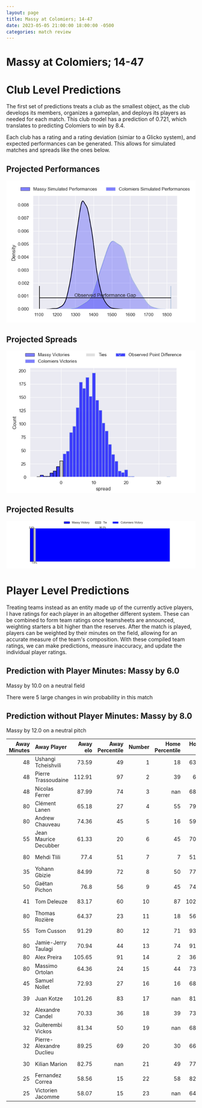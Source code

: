 ```yaml
---  
layout: page  
title: Massy at Colomiers; 14-47  
date: 2023-05-05 21:00:00 18:00:00 -0500  
categories: match review  
---
```

# Massy at Colomiers; 14-47

# Club Level Predictions


The first set of predictions treats a club as the smallest object, as the club develops its members, organizes a gameplan, and deploys its players as needed for each match. This club model has a prediction of 0.721, which translates to predicting Colomiers to win by 8.4.

Each club has a rating and a rating deviation (simiar to a Glicko system), and expected performances can be generated. This allows for simulated matches and spreads like the ones below.
## Projected Performances


![Projected Performances](plots/performances_2023-05-05-Colomiers-Massy.png)
## Projected Spreads


![Projected Spreads](plots/spreads_2023-05-05-Colomiers-Massy.png)
## Projected Results


![Projected Results](plots/resultbar_2023-05-05-Colomiers-Massy.png)
# Player Level Predictions


Treating teams instead as an entity made up of the currently active players, I have ratings for each player in an altogether different system. These can be combined to form team ratings once teamsheets are announced, weighting starters a bit higher than the reserves. After the match is played, players can be weighted by their minutes on the field, allowing for an accurate measure of the team's composition. With these compiled team ratings, we can make predictions, measure inaccuracy, and update the individual player ratings.
## Prediction with Player Minutes: Massy by 6.0


Massy by 10.0 on a neutral field

There were 5 large changes in win probability in this match
## Prediction without Player Minutes: Massy by 8.0


Massy by 12.0 on a neutral pitch



|   Away Minutes | Away Player              |   Away elo |   Away Percentile |   Number |   Home Percentile |   Home elo | Home Player           |   Home Minutes |
|---------------:|:-------------------------|-----------:|------------------:|---------:|------------------:|-----------:|:----------------------|---------------:|
|             48 | Ushangi Tcheishvili      |      73.59 |                49 |        1 |                18 |      63.05 | Thomas Dubois         |             50 |
|             48 | Pierre Trassoudaine      |     112.91 |                97 |        2 |                39 |      67.9  | Hikawera Elliot       |             50 |
|             48 | Nicolas Ferrer           |      87.99 |                74 |        3 |               nan |      68.22 | Beka Sheklashvili     |             46 |
|             80 | Clément Lanen            |      65.18 |                27 |        4 |                55 |      79.64 | Jean Thomas           |             80 |
|             80 | Andrew Chauveau          |      74.36 |                45 |        5 |                16 |      59.08 | Jack Whetton          |             48 |
|             55 | Jean Maurice Decubber    |      61.33 |                20 |        6 |                45 |      70.61 | Pierre-Samuel Pacheco |             80 |
|             80 | Mehdi Tlili              |      77.4  |                51 |        7 |                 7 |      51.05 | Waël Ponpon           |             50 |
|             35 | Yohann Gbizie            |      84.99 |                72 |        8 |                50 |      77.54 | Yann Peysson          |             80 |
|             50 | Gaëtan Pichon            |      76.8  |                56 |        9 |                45 |      74.93 | Edoardo Gori          |             60 |
|             41 | Tom Deleuze              |      83.17 |                60 |       10 |                87 |     102.17 | Romuald Séguy         |             80 |
|             80 | Thomas Rozière           |      64.37 |                23 |       11 |                18 |      56.48 | Alexis Palisson       |             80 |
|             55 | Tom Cusson               |      91.29 |                80 |       12 |                71 |      93.28 | Paul Pimienta         |             54 |
|             80 | Jamie-Jerry Taulagi      |      70.94 |                44 |       13 |                74 |      91.47 | Grégoire Maurino      |             59 |
|             80 | Alex Preira              |     105.65 |                91 |       14 |                 2 |      36.01 | Victor Moro           |             80 |
|             80 | Massimo Ortolan          |      64.36 |                24 |       15 |                44 |      73.75 | Max Auriac            |             80 |
|             45 | Samuel Nollet            |      72.93 |                27 |       16 |                16 |      68.53 | Hugo Pirlet           |             34 |
|             39 | Juan Kotze               |     101.26 |                83 |       17 |               nan |      81.83 | Louis Descoux         |             32 |
|             32 | Alexandre Candel         |      70.33 |                36 |       18 |                39 |      73.43 | Guillaume Tartas      |             30 |
|             32 | Guiterembi Vickos        |      81.34 |                50 |       19 |               nan |      68.45 | Elliott Maurel        |             30 |
|             32 | Pierre-Alexandre Duclieu |      89.25 |                69 |       20 |                30 |      66.28 | Andrew Ready          |             30 |
|             30 | Kilian Marion            |      82.75 |               nan |       21 |                49 |      77.25 | Michele Campagnaro    |             26 |
|             25 | Fernandez Correa         |      58.56 |                15 |       22 |                58 |      82.48 | Simon Delas           |             21 |
|             25 | Victorien Jacomme        |      58.07 |                15 |       23 |               nan |      64.72 | Arthur Diaz           |             20 |

